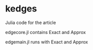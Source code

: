 # kedges

Julia code for the article


edgecore.jl contains Exact and Approx


edgemain.jl runs with Exact and Approx
